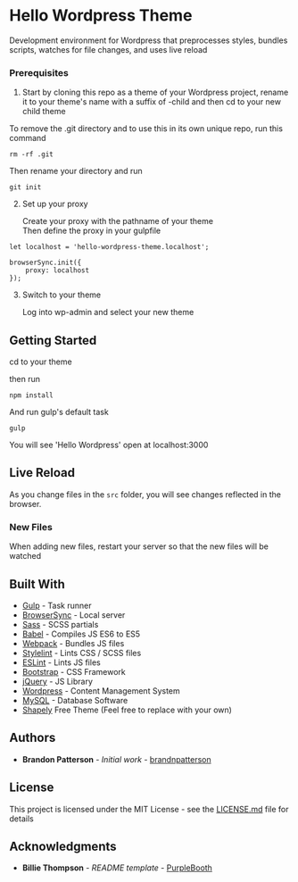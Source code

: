 # Hello Wordpress Theme

Development environment for Wordpress that preprocesses styles, bundles scripts, watches for file changes, and uses live reload

### Prerequisites

1. Start by cloning this repo as a theme of your Wordpress project, rename it to your theme's name with a suffix of -child and then cd to your new child theme

To remove the .git directory and to use this in its own unique repo, run this command
```
rm -rf .git
```

Then rename your directory and run
```
git init
```

2. Set up your proxy
    
    Create your proxy with the pathname of your theme\
    Then define the proxy in your gulpfile

```
let localhost = 'hello-wordpress-theme.localhost';

browserSync.init({
    proxy: localhost
});
```

3. Switch to your theme

    Log into wp-admin and select your new theme


## Getting Started

cd to your theme

then run

```
npm install
```

And run gulp's default task

```
gulp
```

You will see 'Hello Wordpress' open at localhost:3000

## Live Reload

As you change files in the `src` folder, you will see changes reflected in the browser.

### New Files
When adding new files, restart your server so that the new files will be watched

## Built With

* [Gulp](https://gulpjs.com/) - Task runner
* [BrowserSync](https://browsersync.io/) - Local server
* [Sass](https://sass-lang.com/) - SCSS partials
* [Babel](https://babeljs.io/) - Compiles JS ES6 to ES5
* [Webpack](https://webpack.js.org/) - Bundles JS files
* [Stylelint](https://stylelint.io/) - Lints CSS / SCSS files
* [ESLint](https://eslint.org/) - Lints JS files
* [Bootstrap](https://getbootstrap.com/) - CSS Framework
* [jQuery](https://jquery.com/) - JS Library
* [Wordpress](https://wordpress.org/) - Content Management System
* [MySQL](https://www.mysql.com/) - Database Software
* [Shapely](https://colorlib.com/wp/themes/shapely/) Free Theme (Feel free to replace with your own)

## Authors

* **Brandon Patterson** - *Initial work* - [brandnpatterson](https://github.com/brandnpatterson)

## License

This project is licensed under the MIT License - see the [LICENSE.md](LICENSE.md) file for details

## Acknowledgments

* **Billie Thompson** - *README template* - [PurpleBooth](https://github.com/PurpleBooth)
